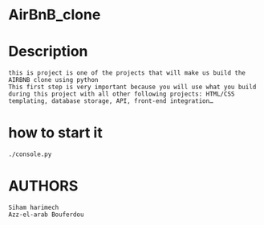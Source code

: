 # AirBnB_clone

# Description
    this is project is one of the projects that will make us build the AIRBNB clone using python
    This first step is very important because you will use what you build during this project with all other following projects: HTML/CSS templating, database storage, API, front-end integration…
# how to start it
    ./console.py
# AUTHORS
    Siham harimech
    Azz-el-arab Bouferdou
